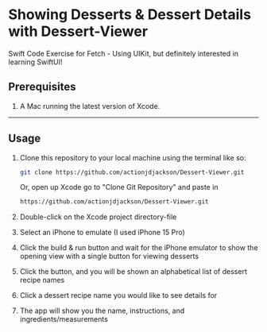 # Showing Desserts & Dessert Details with Dessert-Viewer

Swift Code Exercise for Fetch - Using UIKit, but definitely interested in learning SwiftUI!

## Prerequisites

1. A Mac running the latest version of Xcode.
---

## Usage

1. Clone this repository to your local machine using the terminal like so:
    ```bash
    git clone https://github.com/actionjdjackson/Dessert-Viewer.git
    ```
    Or, open up Xcode go to "Clone Git Repository" and paste in
   ```bash
   https://github.com/actionjdjackson/Dessert-Viewer.git
   ```
3. Double-click on the Xcode project directory-file

4. Select an iPhone to emulate (I used iPhone 15 Pro)

5. Click the build & run button and wait for the iPhone emulator to show the opening view with a single button for viewing desserts

6. Click the button, and you will be shown an alphabetical list of dessert recipe names

7. Click a dessert recipe name you would like to see details for

8. The app will show you the name, instructions, and ingredients/measurements
